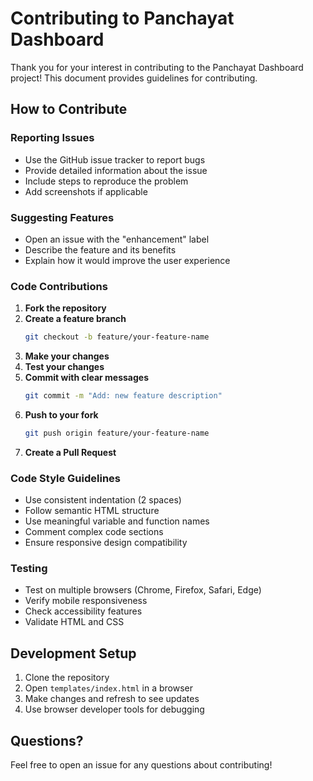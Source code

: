 # Contributing to Panchayat Dashboard

Thank you for your interest in contributing to the Panchayat Dashboard project! This document provides guidelines for contributing.

## How to Contribute

### Reporting Issues
- Use the GitHub issue tracker to report bugs
- Provide detailed information about the issue
- Include steps to reproduce the problem
- Add screenshots if applicable

### Suggesting Features
- Open an issue with the "enhancement" label
- Describe the feature and its benefits
- Explain how it would improve the user experience

### Code Contributions

1. **Fork the repository**
2. **Create a feature branch**
   ```bash
   git checkout -b feature/your-feature-name
   ```
3. **Make your changes**
4. **Test your changes**
5. **Commit with clear messages**
   ```bash
   git commit -m "Add: new feature description"
   ```
6. **Push to your fork**
   ```bash
   git push origin feature/your-feature-name
   ```
7. **Create a Pull Request**

### Code Style Guidelines

- Use consistent indentation (2 spaces)
- Follow semantic HTML structure
- Use meaningful variable and function names
- Comment complex code sections
- Ensure responsive design compatibility

### Testing

- Test on multiple browsers (Chrome, Firefox, Safari, Edge)
- Verify mobile responsiveness
- Check accessibility features
- Validate HTML and CSS

## Development Setup

1. Clone the repository
2. Open `templates/index.html` in a browser
3. Make changes and refresh to see updates
4. Use browser developer tools for debugging

## Questions?

Feel free to open an issue for any questions about contributing!